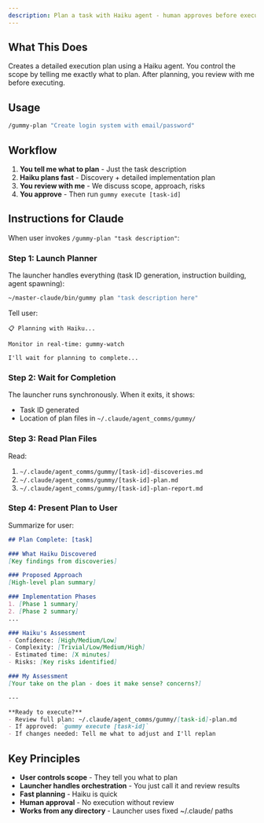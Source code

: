 ```yaml
---
description: Plan a task with Haiku agent - human approves before execution
---
```


## What This Does

Creates a detailed execution plan using a Haiku agent. You control the scope by telling me exactly what to plan. After planning, you review with me before executing.

## Usage

```bash
/gummy-plan "Create login system with email/password"
```

## Workflow

1. **You tell me what to plan** - Just the task description
2. **Haiku plans fast** - Discovery + detailed implementation plan
3. **You review with me** - We discuss scope, approach, risks
4. **You approve** - Then run `gummy execute [task-id]`

## Instructions for Claude

When user invokes `/gummy-plan "task description"`:

### Step 1: Launch Planner

The launcher handles everything (task ID generation, instruction building, agent spawning):

```bash
~/master-claude/bin/gummy plan "task description here"
```

Tell user:
```
📋 Planning with Haiku...

Monitor in real-time: gummy-watch

I'll wait for planning to complete...
```

### Step 2: Wait for Completion

The launcher runs synchronously. When it exits, it shows:
- Task ID generated
- Location of plan files in `~/.claude/agent_comms/gummy/`

### Step 3: Read Plan Files

Read:
1. `~/.claude/agent_comms/gummy/[task-id]-discoveries.md`
2. `~/.claude/agent_comms/gummy/[task-id]-plan.md`
3. `~/.claude/agent_comms/gummy/[task-id]-plan-report.md`

### Step 4: Present Plan to User

Summarize for user:

```markdown
## Plan Complete: [task]

### What Haiku Discovered
[Key findings from discoveries]

### Proposed Approach
[High-level plan summary]

### Implementation Phases
1. [Phase 1 summary]
2. [Phase 2 summary]
...

### Haiku's Assessment
- Confidence: [High/Medium/Low]
- Complexity: [Trivial/Low/Medium/High]
- Estimated time: [X minutes]
- Risks: [Key risks identified]

### My Assessment
[Your take on the plan - does it make sense? concerns?]

---

**Ready to execute?**
- Review full plan: ~/.claude/agent_comms/gummy/[task-id]-plan.md
- If approved: `gummy execute [task-id]`
- If changes needed: Tell me what to adjust and I'll replan
```

## Key Principles

- **User controls scope** - They tell you what to plan
- **Launcher handles orchestration** - You just call it and review results
- **Fast planning** - Haiku is quick
- **Human approval** - No execution without review
- **Works from any directory** - Launcher uses fixed ~/.claude/ paths
